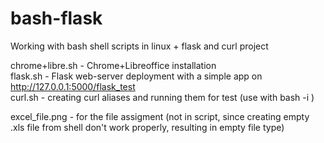 # bash-flask

Working with bash shell scripts in linux + flask and curl project  

chrome+libre.sh - Chrome+Libreoffice installation  
flask.sh - Flask web-server deployment with a simple app on http://127.0.0.1:5000/flask_test  
curl.sh - creating curl aliases and running them for test (use with bash -i )
  
excel_file.png - for the file assigment (not in script, since creating empty .xls file from shell don't work properly, resulting in empty file type)
